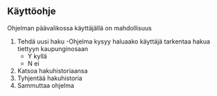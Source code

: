 ## Käyttöohje

Ohjelman päävalikossa käyttäjällä on mahdollisuus

1. Tehdä uusi haku
	-Ohjelma kysyy haluaako käyttäjä tarkentaa hakua tiettyyn kaupunginosaan
	- Y kyllä
	- N ei
2. Katsoa hakuhistoriaansa
3. Tyhjentää hakuhistoria
0. Sammuttaa ohjelma 
